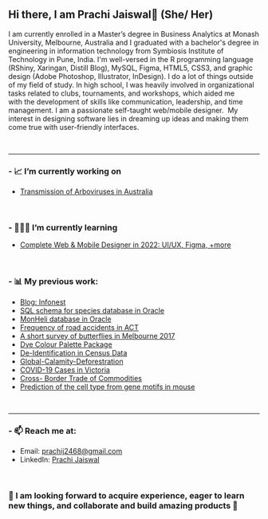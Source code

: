 ## Hi there,   I am Prachi Jaiswal👋 (She/ Her)

I am currently enrolled in a Master’s degree in Business Analytics at Monash University, Melbourne, Australia and I graduated with a bachelor's degree in engineering in information technology from Symbiosis Institute of Technology in Pune, India. I'm well-versed in the R programming language (RShiny, Xaringan, Distill Blog), MySQL, Figma, HTML5, CSS3, and graphic design (Adobe Photoshop, Illustrator, InDesign). I do a lot of things outside of my field of study. In high school, I was heavily involved in organizational tasks related to clubs, tournaments, and workshops, which aided me with the development of skills like communication, leadership, and time management. I am a passionate self-taught web/mobile designer.  My interest in designing software lies in dreaming up ideas and making them come true with user-friendly interfaces.

<br />
<hr>



### - 📈 I’m currently working on 


- [Transmission of Arboviruses in Australia](https://github.com/pjai0005/Analysis-on-Arbovirus-Transmission)


<br />



### - 👩🏻‍💻 I’m currently learning 


- [Complete Web & Mobile Designer in 2022: UI/UX, Figma, +more](https://www.udemy.com/course/complete-web-designer-mobile-designer-zero-to-mastery/)


<br />




### - 📊 My previous work:


- [Blog: Infonest](https://pjai0005-blog1.netlify.app/)
- [SQL schema for species database in Oracle](https://github.com/pjai0005/Basic-SQL-for-Species-Database)
- [MonHeli database in Oracle](https://github.com/pjai0005/MonHeli)
- [Frequency of road accidents in ACT](https://github.com/pjai0005/ACT-Road-Crash)
- [A short survey of butterflies in Melbourne 2017](https://github.com/pjai0005/short-survey-butterflies/tree/main)
- [Dye Colour Palette Package](https://github.com/pjai0005/Dye-Colour-Palette-Package)
- [De-Identification in Census Data](https://github.com/pjai0005/Deidentification-of-Census-Data-)
- [Global-Calamity-Deforestration](https://github.com/pjai0005/Global-Calamity-Deforestration)
- [COVID-19 Cases in Victoria](https://github.com/pjai0005/Covid-19-Cases-in-Victoria)
- [Cross- Border Trade of Commodities](https://github.com/pjai0005/5513assignment4_Team_Nemo/tree/main)
- [Prediction of the cell type from gene motifs in mouse](https://github.com/pjai0005/Prediction-of-cell-type-in-mouse)





<br />
<hr>


### - 📫 Reach me at:
- Email: prachij2468@gmail.com
- LinkedIn: [Prachi Jaiswal](https://www.linkedin.com/in/prachi-jaiswal-a07b66161/)


<br />

### 📌 I am looking forward to acquire experience, eager to learn new things, and collaborate and build amazing products 💼


